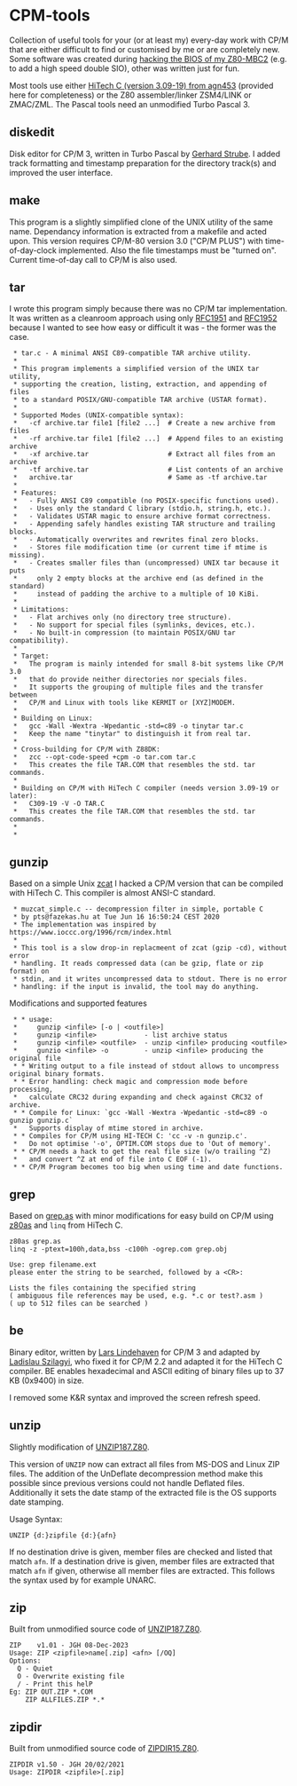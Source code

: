 # CPM-tools
Collection of useful tools for your (or at least my) every-day work with CP/M
that are either difficult to find or customised by me or are completely new.
Some software was created during [hacking the BIOS of my Z80-MBC2](https://github.com/Ho-Ro/Z80-MBC2)
(e.g. to add a high speed double SIO), other was written just for fun.

Most tools use either [HiTech C (version 3.09-19) from agn453](https://github.com/agn453/HI-TECH-Z80-C/tree/master/dist) (provided here for completeness) or the Z80 assembler/linker ZSM4/LINK or ZMAC/ZML.
The Pascal tools need an unmodified Turbo Pascal 3.

## diskedit

Disk editor for CP/M 3, written in Turbo Pascal by
[Gerhard Strube](https://mark-ogden.uk/mirrors/www.cirsovius.de/CPM/Projekte/Artikel/TP/DirDisk/DirDisk.html).
I added track formatting and timestamp preparation for the directory track(s) and improved the user interface.

## make

This program is a slightly simplified clone of the UNIX utility of the same name.
Dependancy information is extracted from a makefile and acted upon.
This version requires CP/M-80 version 3.0 ("CP/M PLUS") with time-of-day-clock implemented.
Also the file timestamps must be "turned on". Current time-of-day call to CP/M is also used.

## tar

I wrote this program simply because there was no CP/M tar implementation. It was written
as a cleanroom approach using only [RFC1951](https://www.rfc-editor.org/rfc/rfc1951) and
[RFC1952](https://www.rfc-editor.org/rfc/rfc1952) because I wanted to see how easy or
difficult it was - the former was the case.

```
 * tar.c - A minimal ANSI C89-compatible TAR archive utility.
 *
 * This program implements a simplified version of the UNIX tar utility,
 * supporting the creation, listing, extraction, and appending of files
 * to a standard POSIX/GNU-compatible TAR archive (USTAR format).
 *
 * Supported Modes (UNIX-compatible syntax):
 *   -cf archive.tar file1 [file2 ...]  # Create a new archive from files
 *   -rf archive.tar file1 [file2 ...]  # Append files to an existing archive
 *   -xf archive.tar                    # Extract all files from an archive
 *   -tf archive.tar                    # List contents of an archive
 *   archive.tar                        # Same as -tf archive.tar
 *
 * Features:
 *   - Fully ANSI C89 compatible (no POSIX-specific functions used).
 *   - Uses only the standard C library (stdio.h, string.h, etc.).
 *   - Validates USTAR magic to ensure archive format correctness.
 *   - Appending safely handles existing TAR structure and trailing blocks.
 *   - Automatically overwrites and rewrites final zero blocks.
 *   - Stores file modification time (or current time if mtime is missing).
 *   - Creates smaller files than (uncompressed) UNIX tar because it puts
 *     only 2 empty blocks at the archive end (as defined in the standard)
 *     instead of padding the archive to a multiple of 10 KiBi.
 *
 * Limitations:
 *   - Flat archives only (no directory tree structure).
 *   - No support for special files (symlinks, devices, etc.).
 *   - No built-in compression (to maintain POSIX/GNU tar compatibility).
 *
 * Target:
 *   The program is mainly intended for small 8-bit systems like CP/M 3.0
 *   that do provide neither directories nor specials files.
 *   It supports the grouping of multiple files and the transfer between
 *   CP/M and Linux with tools like KERMIT or [XYZ]MODEM.
 *
 * Building on Linux:
 *   gcc -Wall -Wextra -Wpedantic -std=c89 -o tinytar tar.c
 *   Keep the name "tinytar" to distinguish it from real tar.
 *
 * Cross-building for CP/M with Z88DK:
 *   zcc --opt-code-speed +cpm -o tar.com tar.c
 *   This creates the file TAR.COM that resembles the std. tar commands.
 *
 * Building on CP/M with HiTech C compiler (needs version 3.09-19 or later):
 *   C309-19 -V -O TAR.C
 *   This creates the file TAR.COM that resembles the std. tar commands.
 *
 *
```

## gunzip

Based on a simple Unix [zcat](https://github.com/pts/pts-zcat) I hacked a CP/M version that
can be compiled with HiTech C. This compiler is almost ANSI-C standard.

```
 * muzcat_simple.c -- decompression filter in simple, portable C
 * by pts@fazekas.hu at Tue Jun 16 16:50:24 CEST 2020
 * The implementation was inspired by https://www.ioccc.org/1996/rcm/index.html
 *
 * This tool is a slow drop-in replacmeent of zcat (gzip -cd), without error
 * handling. It reads compressed data (can be gzip, flate or zip format) on
 * stdin, and it writes uncompressed data to stdout. There is no error
 * handling: if the input is invalid, the tool may do anything.
```

Modifications and supported features

```
 * * usage:
 *     gunzip <infile> [-o | <outfile>]
 *     gunzip <infile>            - list archive status
 *     gunzip <infile> <outfile>  - unzip <infile> producing <outfile>
 *     gunzio <infile> -o         - unzip <infile> producing the original file
 * * Writing output to a file instead of stdout allows to uncompress original binary formats.
 * * Error handling: check magic and compression mode before processing,
 *   calculate CRC32 during expanding and check against CRC32 of archive.
 * * Compile for Linux: `gcc -Wall -Wextra -Wpedantic -std=c89 -o gunzip gunzip.c`
 *   Supports display of mtime stored in archive.
 * * Compiles for CP/M using HI-TECH C: 'cc -v -n gunzip.c'.
 *   Do not optimise '-o', OPTIM.COM stops due to 'Out of memory'.
 * * CP/M needs a hack to get the real file size (w/o trailing ^Z)
 *   and convert ^Z at end of file into C EOF (-1).
 * * CP/M Program becomes too big when using time and date functions.
```

## grep

Based on [grep.as](https://github.com/Laci1953/RC2014-CPM/blob/main/System/grep/grep.as) with minor modifications for easy build on CP/M using [z80as](https://github.com/Laci1953/HiTech-C-compiler-enhanced/tree/main/Z80AS) and `linq` from HiTech C.

```
z80as grep.as
linq -z -ptext=100h,data,bss -c100h -ogrep.com grep.obj
```

```
Use: grep filename.ext
please enter the string to be searched, followed by a <CR>:

Lists the files containing the specified string
( ambiguous file references may be used, e.g. *.c or test?.asm )
( up to 512 files can be searched )
```

## be

Binary editor, written by [Lars Lindehaven](https://github.com/lindehaven/CP-M/tree/master/be) for CP/M 3 and adapted
by [Ladislau Szilagyi](https://github.com/Laci1953/RC2014-CPM/tree/main/System/BinaryEditor), who fixed it for CP/M 2.2 and adapted it for the HiTech C compiler.
BE enables hexadecimal and ASCII editing of binary files up to 37 KB (0x9400) in size.

I removed some K&R syntax and improved the screen refresh speed.

## unzip

Slightly modification of [UNZIP187.Z80](https://github.com/agn453/UNZIP-CPM-Z80/blob/master/unzip/UNZIP187.Z80).

This version of `UNZIP` now can extract all files from MS-DOS and Linux ZIP files.
The addition of the UnDeflate decompression method make this possible since
previous versions could not handle Deflated files. Additionally it sets
the date stamp of the extracted file is the OS supports date stamping.

Usage Syntax:

    UNZIP {d:}zipfile {d:}{afn}

If no destination drive is given, member files are checked and listed that match `afn`.
If a destination drive is given, member files are extracted that match `afn` if given,
otherwise all member files are extracted.
This follows the syntax used by for example UNARC.

## zip

Built from unmodified source code of [UNZIP187.Z80](https://github.com/agn453/UNZIP-CPM-Z80/blob/master/unzip/UNZIP187.Z80).

```
ZIP    v1.01 - JGH 08-Dec-2023
Usage: ZIP <zipfile>name[.zip] <afn> [/OQ]
Options:
  Q - Quiet
  O - Overwrite existing file
  / - Print this helP
Eg: ZIP OUT.ZIP *.COM
    ZIP ALLFILES.ZIP *.*
```

## zipdir

Built from unmodified source code of [ZIPDIR15.Z80](https://github.com/agn453/UNZIP-CPM-Z80/blob/master/unzip/ZIPDIR15.Z80).

```
ZIPDIR v1.50 - JGH 20/02/2021
Usage: ZIPDIR <zipfile>[.zip]
```

